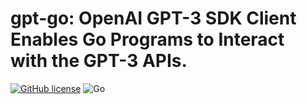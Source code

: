 gpt-go: OpenAI GPT-3 SDK Client Enables Go Programs to Interact with the GPT-3 APIs.
========================

[![GitHub license](https://img.shields.io/badge/license-MIT-blue.svg)](https://raw.githubusercontent.com/csuzhang/gpt-go/main/LICENSE) ![Go](https://github.com/hanyuancheung/gpt-go/workflows/Go/badge.svg)

